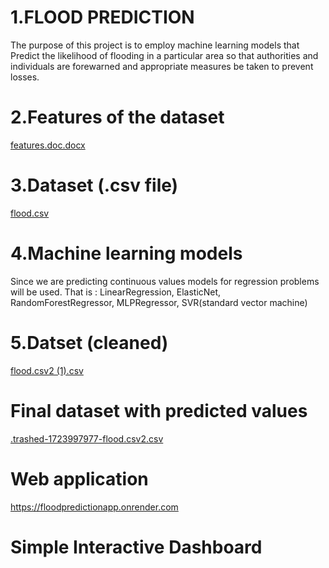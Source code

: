 # 1.FLOOD PREDICTION 
The purpose of this project is to employ machine learning models that Predict the likelihood of flooding in a particular area so that authorities and individuals are forewarned and appropriate measures be taken to prevent losses.

# 2.Features of the dataset
[features.doc.docx](https://github.com/user-attachments/files/16319851/features.doc.docx)

# 3.Dataset (.csv file)
[flood.csv](https://github.com/user-attachments/files/16319866/flood.csv)


# 4.Machine learning models
Since we are predicting continuous values models for regression problems will be used. That is : LinearRegression, ElasticNet, RandomForestRegressor, MLPRegressor,
SVR(standard vector machine)

# 5.Datset (cleaned)
[flood.csv2 (1).csv](https://github.com/user-attachments/files/16319878/flood.csv2.1.csv)

# Final dataset with predicted values
[.trashed-1723997977-flood.csv2.csv](https://github.com/user-attachments/files/16319881/default.trashed-1723997977-flood.csv2.csv)

# Web application
https://floodpredictionapp.onrender.com

# Simple Interactive Dashboard







